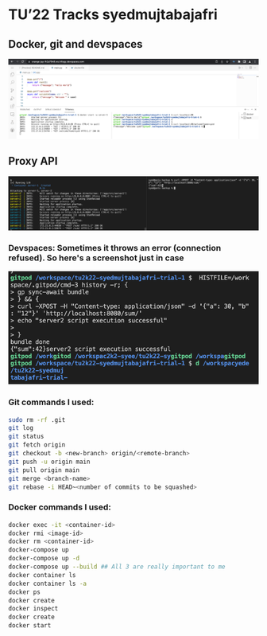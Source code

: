 # TU’22 Tracks syedmujtabajafri

## Docker, git and devspaces
![Image](/screenshots/curl.png?raw=true&sanitize=true)

## Proxy API
![Image](/screenshots/proxy_api.png?raw=true&sanitize=true)

### Devspaces: Sometimes it throws an error (connection refused). So here's a screenshot just in case
![Image](/screenshots/gitpod.png?raw=true&sanitize=true)
### Git commands I used:
```bash
sudo rm -rf .git
git log
git status
git fetch origin
git checkout -b <new-branch> origin/<remote-branch>
git push -u origin main
git pull origin main
git merge <branch-name>
git rebase -i HEAD~<number of commits to be squashed>
```

### Docker commands I used:
```bash
docker exec -it <container-id>
docker rmi <image-id>
docker rm <container-id>
docker-compose up
docker-compose up -d
docker-compose up --build ## All 3 are really important to me
docker container ls
docker container ls -a
docker ps
docker create
docker inspect
docker create
docker start
```